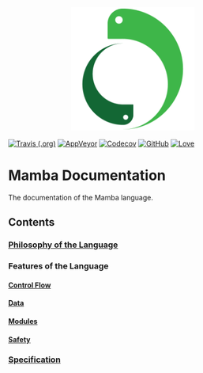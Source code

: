 <p align="center">
    <img src="/image/logo_medium.png" height="250">
</p>

[![Travis (.org)](https://img.shields.io/travis/JSAbrahams/mamba.svg?style=for-the-badge&logo=travis)](https://travis-ci.org/JSAbrahams/mamba)
 [![AppVeyor](https://img.shields.io/appveyor/ci/JSAbrahams/mamba.svg?style=for-the-badge&logo=appveyor)](https://ci.appveyor.com/project/JSAbrahams/mamba)
 [![Codecov](https://img.shields.io/codecov/c/github/JSAbrahams/mamba.svg?style=for-the-badge&logo=codecov)](https://codecov.io/gh/JSAbrahams/mamba)
 [![GitHub](https://img.shields.io/github/license/JSAbrahams/mamba.svg?style=for-the-badge)](https://github.com/JSAbrahams/mamba/blob/master/LICENSE)
 [![Love](https://img.shields.io/badge/Built%20with-%E2%99%A5-red.svg?style=for-the-badge)](https://github.com/JSAbrahams/mamba)
 
# Mamba Documentation

The documentation of the Mamba language.

## Contents

### [Philosophy of the Language](/philosophy/README.md)

### Features of the Language

#### [Control Flow](/features/control_flow/README.md)
#### [Data](/features/data/README.md)
#### [Modules](/features/modules/README.md)
#### [Safety](/features/safety/README.md)

### [Specification](/spec/README.md)
